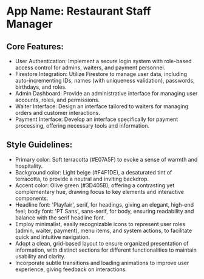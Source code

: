 # **App Name**: Restaurant Staff Manager

## Core Features:

- User Authentication: Implement a secure login system with role-based access control for admins, waiters, and payment personnel.
- Firestore Integration: Utilize Firestore to manage user data, including auto-incrementing IDs, names (with uniqueness validation), passwords, birthdays, and roles.
- Admin Dashboard: Provide an administrative interface for managing user accounts, roles, and permissions.
- Waiter Interface: Design an interface tailored to waiters for managing orders and customer interactions.
- Payment Interface: Develop an interface specifically for payment processing, offering necessary tools and information.

## Style Guidelines:

- Primary color: Soft terracotta (#E07A5F) to evoke a sense of warmth and hospitality.
- Background color: Light beige (#F4F1DE), a desaturated tint of terracotta, to provide a neutral and inviting backdrop.
- Accent color: Olive green (#3D405B), offering a contrasting yet complementary hue, drawing focus to key elements and interactive components.
- Headline font: 'Playfair', serif, for headings, giving an elegant, high-end feel; body font: 'PT Sans', sans-serif, for body, ensuring readability and balance with the serif headline font.
- Employ minimalist, easily recognizable icons to represent user roles (admin, waiter, payment), menu items, and system actions, to facilitate quick and intuitive navigation.
- Adopt a clean, grid-based layout to ensure organized presentation of information, with distinct sections for different functionalities to maintain usability and clarity.
- Incorporate subtle transitions and loading animations to improve user experience, giving feedback on interactions.